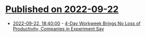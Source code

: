 # [Published on 2022-09-22](index.md)

* [2022-09-22, 18:40:00](https://slashdot.org/story/22/09/22/1834200/4-day-workweek-brings-no-loss-of-productivity-companies-in-experiment-say?utm_source=rss1.0mainlinkanon&utm_medium=feed) - [4-Day Workweek Brings No Loss of Productivity, Companies in Experiment Say](https://slashdot.org/story/22/09/22/1834200/4-day-workweek-brings-no-loss-of-productivity-companies-in-experiment-say?utm_source=rss1.0mainlinkanon&utm_medium=feed)
